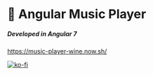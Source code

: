 # 🎵 Angular Music Player
##### Developed in Angular 7
https://music-player-wine.now.sh/

[![ko-fi](https://www.ko-fi.com/img/githubbutton_sm.svg)](https://ko-fi.com/P5P01KPPA)
